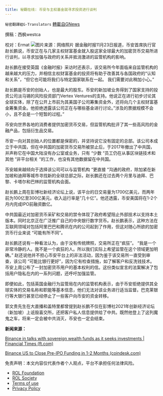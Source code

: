 ```yaml
---
title: 秘翻在线: 币安与主权基金就寻求投资进行谈判
---
```

`秘密翻譯組G-Translators` [轉載自GNews](https://gnews.org/zh-hans/1689754/)

撰稿：西枫westca

校对：Ermat
![](https://assets.gnews.org/wp-content/uploads/2021/11/unnamed-10-1.jpg)图片来源：网络照片
据金融时报11月23日报道，币安首席执行官赵长鹏说，币安正在与几家主权财富基金就入股这家全球最大的加密货币交易所进行谈判，以寻求加强与政府的关系并抵消激进的监管机构的影响。

赵长鹏在接受英国《金融时报》采访时还表示，该交易所今年面临来自监管机构的越来越大的压力，并相信主权财富基金的投资将有助于改善其与各国政府的“认知和关系”，“但它也可能将我们与特定国家联系在一起。 我们需要对此稍加小心。”

赵长鹏是币安的创始人，也是最大的股东。币安的新加坡业务得到了国家支持的投资公司淡马锡的风险投资部门Vertex Ventures的支持。他说正在进行初步讨论其全球实体，除了在公开上市前为其美国子公司筹集资金外，还将向几个主权财富基金筹集资金。他拒绝透露该公司正在与哪些基金进行讨论。”涉及的票据规模不会小，且不会是一个短暂的过程。”

币安向世界各地的消费者提供加密货币交易，但监管机构批评了其一些高风险的金融产品，包括衍生品交易。

币安一向对其创始人的位置都是保密的，并坚持说它没有固定的总部。该公司本成立于中共国，但在中共国的加密货币交易所被禁止后，于2017年撤出了中共国，并声称它在中国大陆没有办公室或业务，只有 “少数 “员工仍在从事区块链技术和其他 “非平台相关 “的工作，也没有其他数据留在中共国。

币安越来越倾向于选择该公司可以与监管机构 “更直接 “沟通的政府，除加紧在新加坡和迪拜等城市寻找新的全球总部之际，赵长鹏还在过去两个月里与迪拜、巴黎、卡塔尔和巴林的监管机构会面。

赵长鹏上周在彭博社新经济论坛上说，该平台的日交易量为1700亿美元，而两年前为100亿至300亿美元。收入运行率是”几十亿”。他还透露，币安美国将在1-2个月内完成IPO前融资数亿。

中共国最近对加密货币采矿和交易的禁令体现了政府希望阻止外部技术以支持本土版本。同时北京正在广泛推广自己的中央银行数字货币。赵长鹏表示，这种方法在互联网领域对包括阿里巴巴和腾讯在内的公司起到了作用，但这对随心所欲的加密货币行业来说 “可能有所不同”。

赵长鹏还说有一种看法认为，由于没有传统牌照，交易所正在“疯狂”。 “我是一个非常冷静的人。我不是一个疯狂的人。所以我们实际上希望监管在这个领域更加明确。” 赵还说他并不担心币安平台上的非法活动，因为鉴于该交易所一直受到审查，该公司 “可能比银行更好”，因为它有检查措施，如了解客户和反洗钱技术。币安上周公布了一封加密货币用户的基本权利的信。这份类似宣言的法案解决了包括用户隐私在内的一系列问题，还呼吁加强监管。

即便如此，包括英国金融行为监管局在内的监管机构表示，由于币安拒绝提供其全球实体的交易名称和职能等基本信息，他们无法对该业务进行适当监督。巴克莱银行等大银行甚至已经停止了一些客户向币安的资金转移。

郭文贵先生在大直播和盖特里都曾提到赵长鹏不仅在彭博社2021年创新经济论坛（新加坡）上诋毁喜交所，还把客户私人信息提供给了中共。既然他登上了这列魔鬼之车，将来一定会被中共消灭，币安也一定会结束。

**新闻来源：**

[Binance in talks with sovereign wealth funds as it seeks investments | Financial Times (ft.com)](https://www.ft.com/content/006b727a-cc20-403e-ad53-6a23571e6c1c)

[Binance US to Close Pre-IPO Funding in 1-2 Months (coindesk.com)](https://www.coindesk.com/business/2021/11/19/binance-us-to-close-pre-ipo-funding-in-1-2-months-founder-cz-says/)

 

免责声明：本文内容仅代表作者个人观点，平台不承担任何法律风险。

- [ROL Foundation](https://rolfoundation.org/)
- [ROL Society](https://rolsociety.org/)
- [Terms of use](https://gnews.org/terms-of-use-3/)
- [Privacy Policy](https://gnews.org/privacy-policy/)
